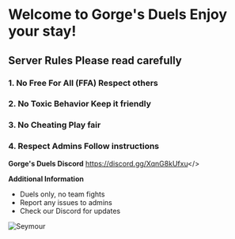 # Welcome to Gorge's Duels **Enjoy your stay!**
## Server Rules **Please read carefully**
### 1. No Free For All (FFA) **Respect others**
### 2. No Toxic Behavior **Keep it friendly**
### 3. No Cheating **Play fair**
### 4. Respect Admins **Follow instructions**

**Gorge's Duels Discord**
<a id="Join our Discord">https://discord.gg/XqnG8kUfxu</>


**Additional Information**
* Duels only, no team fights
* Report any issues to admins
* Check our Discord for updates

![Seymour](https://i.imgur.com/l4ZOFI4.png)
